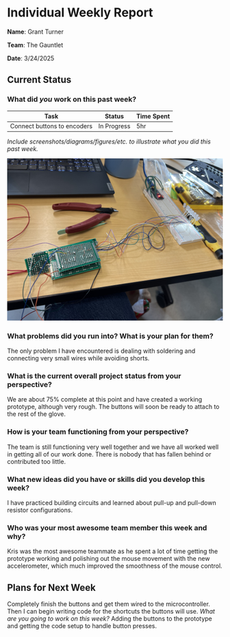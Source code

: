 # Individual Weekly Report

**Name**: Grant Turner

**Team**: The Gauntlet

**Date**: 3/24/2025

## Current Status

### What did _you_ work on this past week?

| Task                        | Status      | Time Spent |
| --------------------------- | ----------- | ---------- |
| Connect buttons to encoders | In Progress | 5hr        |

_Include screenshots/diagrams/figures/etc. to illustrate what you did this past week._

![Alt text](./IMG_2965.jpg?raw=true "Boards with encoders and buttons wired together.")

### What problems did you run into? What is your plan for them?

The only problem I have encountered is dealing with soldering and connecting very small wires while avoiding shorts.

### What is the current overall project status from your perspective?

We are about 75% complete at this point and have created a working prototype, although very rough. The buttons will soon be ready to attach to the rest of the glove.

### How is your team functioning from your perspective?

The team is still functioning very well together and we have all worked well in getting all of our work done. There is nobody that has fallen behind or contributed too little.

### What new ideas did you have or skills did you develop this week?

I have practiced building circuits and learned about pull-up and pull-down resistor configurations.

### Who was your most awesome team member this week and why?

Kris was the most awesome teammate as he spent a lot of time getting the prototype working and polishing out the mouse movement with the new accelerometer, which much improved the smoothness of the mouse control.

## Plans for Next Week

Completely finish the buttons and get them wired to the microcontroller. Then I can begin writing code for the shortcuts the buttons will use.
_What are you going to work on this week?_
Adding the buttons to the prototype and getting the code setup to handle button presses.
